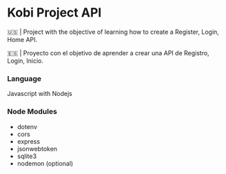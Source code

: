 # Kobi  Project API


🇺🇸 | Project with the objective of learning how to create a Register, Login, Home API.

🇪🇸 | Proyecto con el objetivo de aprender a crear una API de Registro, Login, Inicio.


### Language

Javascript with Nodejs



### Node Modules

* dotenv
* cors
* express
* jsonwebtoken
* sqlite3 
* nodemon (optional)
